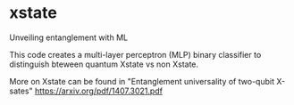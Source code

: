 # xstate
Unveiling entanglement with ML

This code creates a multi-layer perceptron (MLP) binary classifier to distinguish bteween quantum Xstate vs non Xstate.

More on Xstate can be found in "Entanglement universality of two-qubit X-sates" https://arxiv.org/pdf/1407.3021.pdf
